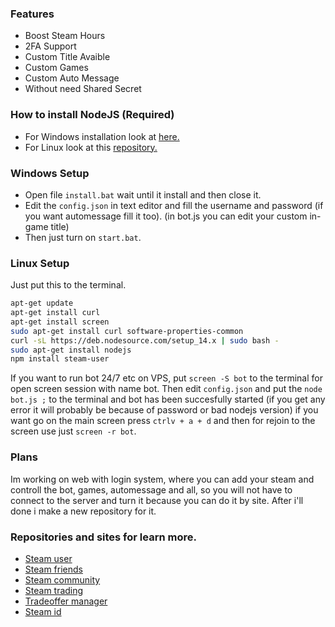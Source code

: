### Features
- Boost Steam Hours
- 2FA Support 
- Custom Title Avaible 
- Custom Games
- Custom Auto Message 
- Without need Shared Secret

### How to install NodeJS (Required)
- For Windows installation look at [here.](https://nodejs.org/en/download/)
- For Linux look at this [repository.](https://github.com/nvm-sh/nvm)

### Windows Setup
- Open file `install.bat` wait until it install and then close it.
- Edit the `config.json` in text editor and fill the username and password (if you want automessage fill it too). (in bot.js you can edit your custom in-game title)
- Then just turn on `start.bat`.

### Linux Setup
Just put this to the terminal.
```bash
apt-get update 
apt-get install curl 
apt-get install screen 
sudo apt-get install curl software-properties-common
curl -sL https://deb.nodesource.com/setup_14.x | sudo bash -
sudo apt-get install nodejs
npm install steam-user 
```
If you want to run bot 24/7 etc on VPS, put `screen -S bot` to the terminal for open screen session with name bot. Then edit `config.json` and put the `node bot.js ;` to the terminal and bot has been succesfully started (if you get any error it will probably be because of password or bad nodejs version) if you want go on the main screen press `ctrlv + a + d` and then for rejoin to the screen use just `screen -r bot`.

### Plans
Im working on web with login system, where you can add your steam and controll the bot, games, automessage and all, so you will not have to connect to the server and turn it because you can do it by site. After i'll done i make a new repository for it.

### Repositories and sites for learn more.
- [Steam user](https://www.npmjs.com/package/steam-user)
- [Steam friends](https://github.com/seishun/node-steam/tree/master/lib/handlers/friends)
- [Steam community](https://github.com/DoctorMcKay/node-steamcommunity/wiki/SteamCommunity)
- [Steam trading](https://github.com/seishun/node-steam/tree/master/lib/handlers/trading)
- [Tradeoffer manager](https://github.com/DoctorMcKay/node-steam-tradeoffer-manager/wiki/TradeOfferManager)
- [Steam id](https://www.npmjs.com/package/steamid)

